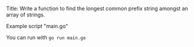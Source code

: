 Title: Write a function to find the longest common prefix string amongst an array of strings.

Example script "main.go"

You can run with `go run main.go`
